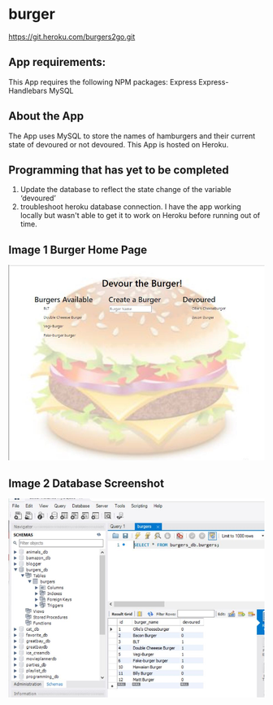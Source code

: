 # burger
https://git.heroku.com/burgers2go.git
 ## App requirements:
This App requires the following NPM packages:
Express
Express-Handlebars
MySQL
## About the App
The App uses MySQL to store the names of hamburgers and their current state of devoured or not devoured.
This App is hosted on Heroku.
## Programming that has yet to be completed

1.	Update the database to reflect the state change of the variable ‘devoured’
2. troubleshoot heroku database connection. I have the app working locally but wasn't able to get it to work on Heroku before running out of time.


## Image 1 Burger Home Page
![burger home page](./public/assets/img/screenshot.jpg)


## Image 2 Database Screenshot
![screenshot of database](./public/assets/img/databaseScreenshot.jpg)
